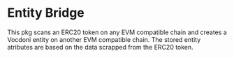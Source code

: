 # Entity Bridge

This pkg scans an ERC20 token on any EVM compatible chain and creates a Vocdoni entity on another EVM compatible chain.
The stored entity atributes are based on the data scrapped from the ERC20 token.

